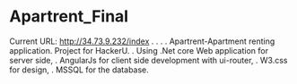 # Apartrent_Final

Current URL: http://34.73.9.232/index
.
.
.
.
Apartrent-Apartment renting application. Project for HackerU.
.
Using .Net core Web application for server side,
.
AngularJs for client side development with ui-router,
.
W3.css for design,
.
MSSQL for the database.

